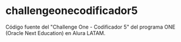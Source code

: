 # challengeonecodificador5
Código fuente del "Challenge One - Codificador 5" del programa ONE (Oracle Next Education) en Alura LATAM.
